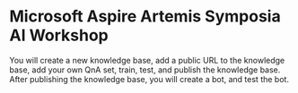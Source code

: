# Microsoft Aspire Artemis Symposia AI Workshop


You will create a new knowledge base, add a public URL to the knowledge base, add your own QnA set, train, test, and publish the knowledge base.
After publishing the knowledge base, you will create a bot, and test the bot.



